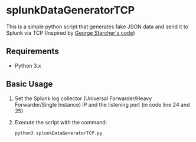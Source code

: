 # splunkDataGeneratorTCP

This is a simple python script that generates fake JSON data and send it to Splunk via TCP (Inspired by [George Starcher's code](https://github.com/georgestarcher/Splunk-Class-httpevent))



## Requirements

- Python 3.x

## Basic Usage

1. Set the Splunk log collector (Universal Forwarder/Heavy Forwarder/Single Instance) IP and the listening port (in code line 24 and 25)

2. Execute the script with the command:

   ```
   python3 splunkDataGeneratorTCP.py
   ```

   
